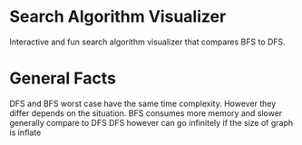 # Search Algorithm Visualizer
Interactive and fun search algorithm visualizer that compares BFS to DFS. 

# General Facts
DFS and BFS worst case have the same time complexity. However they differ depends on the situation. 
BFS consumes more memory and slower generally compare to DFS
DFS however can go infinitely if the size of graph is inflate